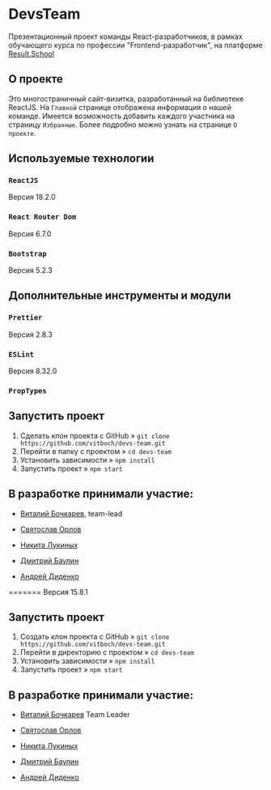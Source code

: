 # DevsTeam

Презентационный проект команды React-разработчиков, в рамках обучающего курса по профессии "Frontend-разработчик", на платформе [Result.School](https://result.school/)

## О проекте

Это многостраничный сайт-визитка, разработанный на библиотеке ReactJS. На `Главной` странице отображена информация о нашей команде. Имеется возможность добавить каждого участника на страницу `Избранные`. Более подробно можно узнать на странице `О проекте`.

## Используемые технологии

### `ReactJS`

Версия 18.2.0

### `React Router Dom`

Версия 6.7.0

### `Bootstrap`

Версия 5.2.3

## Дополнительные инструменты и модули

### `Prettier`

Версия 2.8.3

### `ESLint`

Версия 8.32.0

### `PropTypes`

## Запустить проект
1. Сделать клон проекта с GitHub » 
 `git clone https://github.com/vitboch/devs-team.git`
2. Перейти в папку с проектом » `cd devs-team`
3. Установить зависимости »
 `npm install`
4. Запустить проект »
 `npm start`

## В разработке принимали участие:

* [Виталий Бочкарев](https://github.com/vitboch), team-lead

* [Святослав Орлов](https://github.com/orlov11)

* [Никита Лукиных](https://github.com/NikaLuki)

* [Дмитрий Баулин](https://github.com/nonfermata)

* [Андрей Диденко](https://github.com/AndreyDid)

=======
Версия 15.8.1

## Запустить проект

1. Создать клон проекта с GitHub »
   `git clone https://github.com/vitboch/devs-team.git`
2. Перейти в директорию с проектом » `cd devs-team`
3. Установить зависимости »
   `npm install`
4. Запустить проект »
   `npm start`

## В разработке принимали участие:

-   [Виталий Бочкарев](https://github.com/vitboch) Team Leader

-   [Святослав Орлов](https://github.com/orlov11)

-   [Никита Лукиных](https://github.com/NikaLuki)

-   [Дмитрий Баулин](https://github.com/nonfermata)

-   [Андрей Диденко](https://github.com/AndreyDid)

